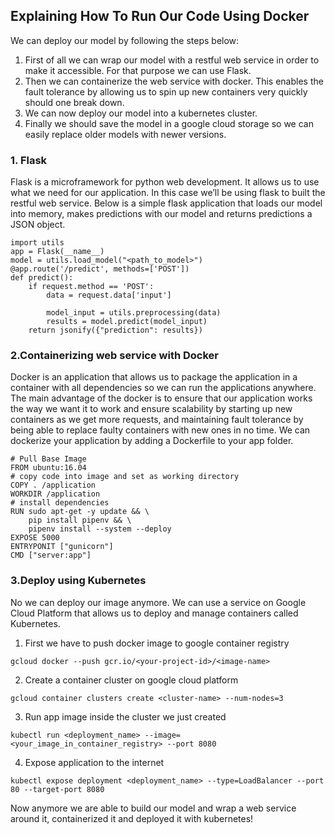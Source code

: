 ## Explaining How To Run Our Code Using Docker

We can deploy our model by following the steps below:

1. First of all we can wrap our model with a restful web service in order to make it accessible. For that purpose we can use Flask. 
2. Then we can containerize the web service with docker. This enables the fault tolerance by allowing us to spin up new containers very quickly should one break down.
3. We can now deploy our model into a kubernetes cluster.
4. Finally we should save the model in a google cloud storage so we can easily replace older models with newer versions.

### 1. Flask 
Flask is a microframework for python web development. It allows us to use what we need for our application. In this case we’ll be using flask to built the restful web service. Below is a simple flask application that loads our model into memory, makes predictions with our model and returns predictions a JSON object.

```from flask import Flask, request, jsonify
import utils
app = Flask(__name__)
model = utils.load_model("<path_to_model>")
@app.route('/predict', methods=['POST'])
def predict():
    if request.method == 'POST':
        data = request.data['input']
        
        model_input = utils.preprocessing(data)
        results = model.predict(model_input)
    return jsonify({"prediction": results})
```

### 2.Containerizing web service with Docker
Docker is an application that allows us to package the application in a container with all dependencies so we can run the applications anywhere. The main advantage of the docker is to ensure that our application works the way we want it to work and ensure scalability by starting up new containers as we get more requests, and maintaining fault tolerance by being able to replace faulty containers with new ones in no time. We can dockerize your application by adding a Dockerfile to your app folder. 

```
# Pull Base Image
FROM ubuntu:16.04
# copy code into image and set as working directory
COPY . /application
WORKDIR /application
# install dependencies
RUN sudo apt-get -y update && \
    pip install pipenv && \
    pipenv install --system --deploy
EXPOSE 5000
ENTRYPONIT ["gunicorn"]
CMD ["server:app"]
```
### 3.Deploy using Kubernetes
No we can deploy our image anymore. We can use a service on Google Cloud Platform that allows us to deploy and manage containers called Kubernetes.

1. First we have to push docker image to google container registry

```gcloud docker --push gcr.io/<your-project-id>/<image-name>```

2. Create a container cluster on google cloud platform

```gcloud container clusters create <cluster-name> --num-nodes=3```

3. Run app image inside the cluster we just created

```kubectl run <deployment_name> --image=<your_image_in_container_registry> --port 8080```

4. Expose application to the internet

```kubectl expose deployment <deployment_name> --type=LoadBalancer --port 80 --target-port 8080```

Now anymore we are able to build our model and wrap a web service around it, containerized it and deployed it with kubernetes!
